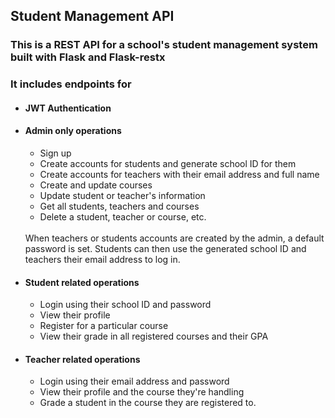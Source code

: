 ## Student Management API

### This is a REST API  for a school's student management system built with Flask and Flask-restx
### It includes endpoints for <br>


<ul>

#### <li> JWT Authentication </li>


#### <li> Admin only operations </li>
<ul>
  <li> Sign up  </li>
  <li> Create accounts for students and generate school ID for them </li>
  <li> Create accounts for teachers with their email address and full name </li>
  <li> Create and update courses </li>
  <li> Update student or teacher's information </li>
  <li> Get all students, teachers and courses </li>
  <li> Delete a student, teacher or course, etc. </li>
</ul>

<br>
When teachers or students accounts are created by the admin, a default password is set. Students can then use the generated school ID and teachers their email address to log in.


#### <li> Student related operations </li>
<ul>
  <li> Login using their school ID and password  </li>
  <li> View their profile  </li>
  <li> Register for a particular course </li>
  <li> View their grade in all registered courses and their GPA </li>
</ul>

#### <li> Teacher related operations </li>
<ul>
  <li> Login using their email address and password </li>
  <li> View their profile and the course they're handling </li>
  <li> Grade a student in the course they are registered to. </li>
</ul>
</ul>
